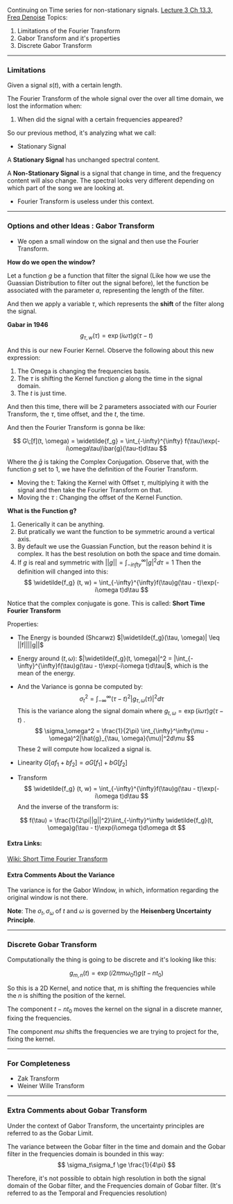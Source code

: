 Continuing on Time series for non-stationary signals. 
[Lecture 3 Ch 13.3, Freq Denoise](Lecture%203%20Ch%2013.3,%20Freq%20Denoise.md)
Topics: 
1. Limitations of the Fourier Transform
2. Gabor Transform and it's properties
3. Discrete Gabor Transform

---

### Limitations 
Given a signal $s(t)$, with a certain length. 

The Fourier Transform of the whole signal over the over all time domain, we lost the information when: 
1. When did the signal with a certain frequencies appeared? 

So our previous method, it's analyzing what we call: 
* Stationary Signal

A **Stationary Signal** has unchanged spectral content. 

A **Non-Stationary Signal** is a signal that change in time, and the frequency content will also change. The spectral looks very different depending on which part of the song we are looking at. 

* Fourier Transform is useless under this context. 

---
### Options and other Ideas : Gabor Transform
* We open a small window on the signal and then use the Fourier Transform. 

**How do we open the window?**

Let a function $g$ be a function that filter the signal (Like how we use the Guassian Distribution to filter out the signal before), let the function be associated with the parameter $a$, representing the length of the filter. 

And then we apply a variable $\tau$, which represents the **shift** of the filter along the signal. 

**Gabar in 1946**
$$
g_{\tau, w}(\tau) = \exp(i\omega \tau)g(\tau - t)
$$

And this is our new Fourier Kernel. Observe the following about this new expression: 
1. The Omega is changing the frequencies basis. 
2. The $\tau$ is shifting the Kernel function $g$ along the time in the signal domain. 
3. The $t$ is just time. 

And then this time, there will be 2 parameters associated with our Fourier Transform, the $\tau$, time offset, and the $t$, the time. 

And then the Fourier Transform is gonna be like: 

$$
G\;[f](t, \omega) = \widetilde{f_g} = \int_{-\infty}^{\infty}
f(\tau)\exp(-i\omega\tau)\bar{g}(\tau-t)d\tau
$$

Where the $\bar{g}$  is taking the Complex Conjugation. 
Observe that, with the function $g$ set to 1, we have the definition of the Fourier Transform. 

* Moving the t: Taking the Kernel with Offset $\tau$, multiplying it with the signal and then take the Fourier Transform on that. 
* Moving the $\tau$ : Changing the offset of the Kernel Function. 

**What is the Function g?**
1. Generically it can be anything. 
2. But pratically we want the function to be symmetric around a vertical axis. 
3. By default we use the Guassian Function, but the reason behind it is complex. It has the best resolution on both the space and time domain. 
4. If $g$ is real and symmetric with $||g|| = \int_{-infty}^\infty |g|^2d\tau = 1$ 
	Then the definition will changed into this: 
$$
\widetilde{f_g}	(t, w) = \int_{-\infty}^{\infty}f(\tau)g(\tau - t)\exp(-i\omega t)d\tau
$$

Notice that the complex conjugate is gone. This is called: **Short Time Fourier Transform**

Properties: 
* The Energy is bounded (Shcarwz) $|\widetilde{f_g}(\tau, \omega)| \leq ||f||||g||$
* Energy around $(t, \omega)$: $|\widetilde{f_g}(t, \omega)|^2 = |\int_{-\infty}^{\infty}f(\tau)g(\tau - t)\exp(-i\omega t)d\tau|$, which is the mean of the energy. 
* And the Variance is gonna be computed by: 
$$
\sigma_t^2=\int_{-\infty}^\infty(\tau - t)^2|g_{\tau, \omega}(\tau)|^2 d\tau$$
This is the variance along the signal domain where $g_{t, \omega} = \exp(i\omega\tau)g(\tau - t)$ .
$$
\sigma_\omega^2 =
\frac{1}{2\pi}
\int_{\infty}^\infty(\mu - \omega)^2|\hat{g}_{\tau, \omega}(\mu)|^2d\mu
$$
These 2 will compute how localized a signal is. 

* Linearity $G[af_1 + bf_2] = aG[f_1] + bG[f_2]$

* Transform
$$
\widetilde{f_g}	(t, w) = \int_{-\infty}^{\infty}f(\tau)g(\tau - t)\exp(-i\omega t)d\tau
$$
And the inverse of the transform is: 

$$
f(\tau) = \frac{1}{2\pi||g||^2}\iint_{-\infty}^\infty
\widetilde{f_g}(t, \omega)g(\tau - t)\exp(i\omega t)d\omega dt
$$

#### Extra Links: 
[Wiki: Short Time Fourier Transform](https://www.wikiwand.com/en/Short-time_Fourier_transform)

#### Extra Comments About the Variance

The variance is for the Gabor Window, in which, information regarding the original window is not there. 

**Note**: The $\sigma_t, \sigma_\omega$ of $t$ and $\omega$ is governed by the **Heisenberg Uncertainty Principle**. 


---

### Discrete Gobar Transform
Computationally the thing is going to be discrete and it's looking like this: 

$$
g_{m, n}(t) = \exp(i2\pi m\omega_0 t)g(t - nt_0)
$$

So this is a 2D Kernel, and notice that, $m$ is shifting the frequencies while the $n$ is shifting the position of the kernel. 

The component $t - nt_0$ moves the kernel on the signal in a discrete manner, fixing the frequencies. 

The component $m\omega$ shifts the frequencies we are trying to project for the, fixing the kernel. 

---

### For Completeness
- Zak Transform 
- Weiner Wille Transform

---
### Extra Comments about Gobar Transform

Under the context of Gabor Transform, the uncertainty principles are referred to as the Gobar Limit. 

The variance between the Gobar filter in the time and domain and the Gobar filter in the frequencies domain is bounded in this way: 
$$
\sigma_t\sigma_f \ge \frac{1}{4\pi}
$$

Therefore, it's not possible to obtain high resolution in both the signal domain of the Gobar filter, and the Frequencies domain of Gobar filter. (It's referred to as the Temporal and Frequencies resolution)